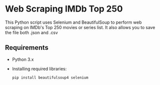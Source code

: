 # Web Scraping IMDb Top 250

This Python script uses Selenium and BeautifulSoup to perform web scraping on IMDb's Top 250 movies or series list. It also allows you to save the file both .json and .csv

## Requirements

- Python 3.x
- Installing required libraries:

  ```bash
  pip install beautifulsoup4 selenium
